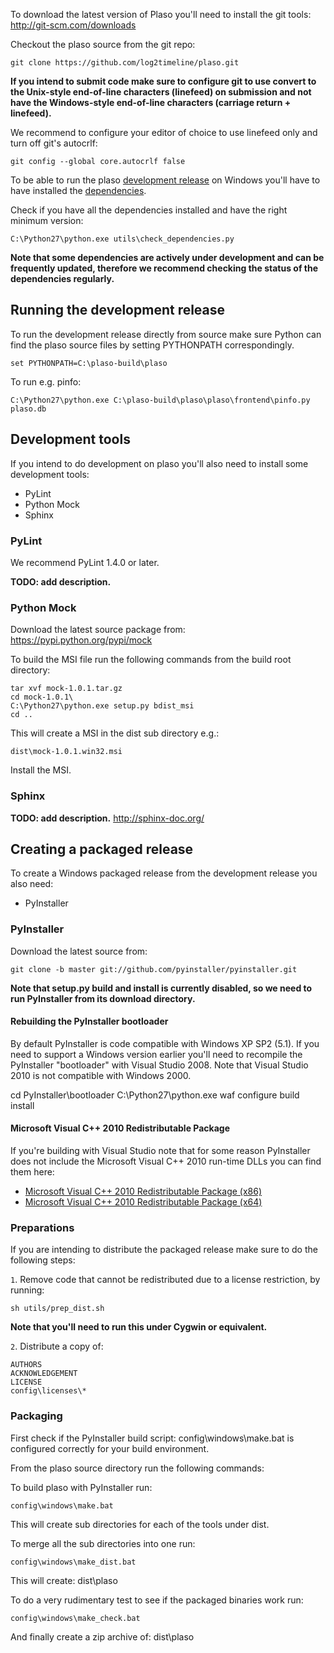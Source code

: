 To download the latest version of Plaso you'll need to install the git tools: http://git-scm.com/downloads

Checkout the plaso source from the git repo:
```
git clone https://github.com/log2timeline/plaso.git
```

**If you intend to submit code make sure to configure git to use convert to the Unix-style end-of-line characters (linefeed) on submission and not have the Windows-style end-of-line characters (carriage return + linefeed).** 

We recommend to configure your editor of choice to use linefeed only and turn off git's autocrlf:
```
git config --global core.autocrlf false
```

To be able to run the plaso [development release](https://github.com/log2timeline/plaso/wiki/Releases-and-roadmap) on Windows you'll have to have installed the [dependencies](https://github.com/log2timeline/plaso/wiki/Dependencies-Windows).

Check if you have all the dependencies installed and have the right minimum version:
```
C:\Python27\python.exe utils\check_dependencies.py
```

**Note that some dependencies are actively under development and can be frequently updated, therefore we recommend checking the status of the dependencies regularly.**

## Running the development release
To run the development release directly from source make sure Python can find the plaso source files by setting PYTHONPATH correspondingly.
```
set PYTHONPATH=C:\plaso-build\plaso
```

To run e.g. pinfo:
```
C:\Python27\python.exe C:\plaso-build\plaso\plaso\frontend\pinfo.py plaso.db
```

## Development tools
If you intend to do development on plaso you'll also need to install some development tools:

* PyLint
* Python Mock
* Sphinx

### PyLint
We recommend PyLint 1.4.0 or later.

**TODO: add description.**

### Python Mock
Download the latest source package from: https://pypi.python.org/pypi/mock

To build the MSI file run the following commands from the build root directory:
```
tar xvf mock-1.0.1.tar.gz
cd mock-1.0.1\
C:\Python27\python.exe setup.py bdist_msi
cd ..
```

This will create a MSI in the dist sub directory e.g.:
```
dist\mock-1.0.1.win32.msi
```

Install the MSI.

### Sphinx
**TODO: add description.**
http://sphinx-doc.org/

## Creating a packaged release
To create a Windows packaged release from the development release you also need:

* PyInstaller

### PyInstaller
Download the latest source from:
```
git clone -b master git://github.com/pyinstaller/pyinstaller.git
```

**Note that setup.py build and install is currently disabled, so we need to run PyInstaller from its download directory.**

#### Rebuilding the PyInstaller bootloader
By default PyInstaller is code compatible with Windows XP SP2 (5.1). If you need to support a Windows version earlier you'll need to recompile the PyInstaller "bootloader" with Visual Studio 2008. Note that Visual Studio 2010 is not compatible with Windows 2000.

cd PyInstaller\bootloader
C:\Python27\python.exe waf configure build install

#### Microsoft Visual C++ 2010 Redistributable Package
If you're building with Visual Studio note that for some reason PyInstaller does not include the Microsoft Visual C++ 2010 run-time DLLs you can find them here:

* [Microsoft Visual C++ 2010 Redistributable Package (x86)](http://www.microsoft.com/en-us/download/details.aspx?id=5555)
* [Microsoft Visual C++ 2010 Redistributable Package (x64)](http://www.microsoft.com/en-us/download/details.aspx?id=14632)

### Preparations
If you are intending to distribute the packaged release make sure to do the following steps:

`1`. Remove code that cannot be redistributed due to a license restriction, by running:
```
sh utils/prep_dist.sh
```

**Note that you'll need to run this under Cygwin or equivalent.**

`2`. Distribute a copy of:
```
AUTHORS
ACKNOWLEDGEMENT
LICENSE
config\licenses\*
```

### Packaging
First check if the PyInstaller build script: config\windows\make.bat is configured correctly for your build environment.

From the plaso source directory run the following commands:

To build plaso with PyInstaller run:
```
config\windows\make.bat
```

This will create sub directories for each of the tools under dist.

To merge all the sub directories into one run:
```
config\windows\make_dist.bat
```

This will create: dist\plaso

To do a very rudimentary test to see if the packaged binaries work run:
```
config\windows\make_check.bat
```

And finally create a zip archive of: dist\plaso
